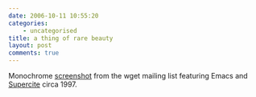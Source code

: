 ```yaml
---
date: 2006-10-11 10:55:20
categories:
    - uncategorised
title: a thing of rare beauty
layout: post
comments: true
---
```

Monochrome
[screenshot](http://marc.theaimsgroup.com/?l=wget&m=100203537025132&w=2)
from the wget mailing list featuring Emacs and
[Supercite](http://www.xemacs.org/Documentation/packages/html/supercite.html)
circa 1997.
